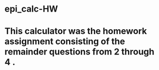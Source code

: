 # epi_calc-HW
# This calculator was the homework assignment consisting of the remainder questions from 2 through 4 .
